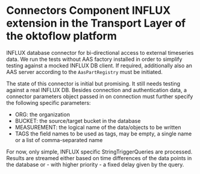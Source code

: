 # Connectors Component INFLUX extension in the Transport Layer of the oktoflow platform

INFLUX database connector for bi-directional access to external timeseries data. We run the tests without AAS factory installed in order to simplify testing against a mocked INFLUX DB client. If required, additionally also an AAS server according to the ``AasPartRegistry`` must be initiated.

The state of this connector is initial but promising. It still needs testing against a real INFLUX DB.
Besides connection and authentication data, a connector parameters object passed in on connection must further specify the following specific parameters:
- ORG: the organization 
- BUCKET: the source/target bucket in the database
- MEASUREMENT: the logical name of the data/objects to be written
- TAGS the field names to be used as tags, may be empty, a single name or a list of comma-separated name

For now, only simple, INFLUX specific StringTriggerQueries are processed. Results are streamed either based on time differences of the data points in the database or - with higher priority - a fixed delay given by the query.
